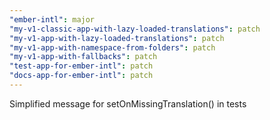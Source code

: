 ```yaml
---
"ember-intl": major
"my-v1-classic-app-with-lazy-loaded-translations": patch
"my-v1-app-with-lazy-loaded-translations": patch
"my-v1-app-with-namespace-from-folders": patch
"my-v1-app-with-fallbacks": patch
"test-app-for-ember-intl": patch
"docs-app-for-ember-intl": patch
---
```


Simplified message for setOnMissingTranslation() in tests
